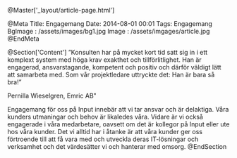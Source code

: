 @Master['_layout/article-page.html'] 

@Meta
Title: Engagemang
Date: 2014-08-01 00:01
Tags: Engagemang
BgImage : /assets/images/bg1.jpg
Image : /assets/imgages/article.jpg
@EndMeta

@Section['Content']
”Konsulten har på mycket kort tid satt sig in i ett komplext system med höga krav exakthet och tillförlitlighet. Han är engagerad, ansvarstagande, kompetent och positiv och därför väldigt lätt att samarbeta med. Som vår projektledare uttryckte det: Han är bara så bra!”
 
Pernilla Wieselgren, Emric AB"

Engagemang
för oss på Input innebär att vi tar ansvar och är delaktiga. Våra kunders utmaningar och behov är likaledes våra. Vidare är vi också engagerade i våra medarbetare, oavsett om det är kollegor på Input eller ute hos våra kunder. Det vi alltid har i åtanke är att våra kunder ger oss förtroende till att få vara med och utveckla deras IT-lösningar och verksamhet och det värdesätter vi och hanterar med omsorg.
@EndSection